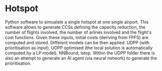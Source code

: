 # Hotspot
Python software to simualate  a single  hotspot at one single airport.
This software allows to generate CCSs defining the capacity reduction, the number of flights involved, the number of arlines involved and the flight's cost 
functions. Given these inputs, initial costs (deriving from FPFS) are computed and stored.
Different models can be then applied: UDPP (with prioritisation as input), UDPP optimised (the local solution is automatically computed by a LP model),
NNBound, Istop. Within the UDPP folder there is also an attempt to generate an AI agent (via neural network) to generate the prioritisation.
